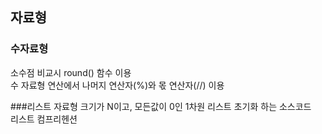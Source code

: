 ## 자료형
### 수자료형
소수점 비교시 round() 함수 이용  
수 자료형 연산에서 나머지 연산자(%)와 몫 연산자(//) 이용  

###리스트 자료형
크기가 N이고, 모든값이 0인 1차원 리스트 초기화 하는 소스코드  
리스트 컴프리헨션
